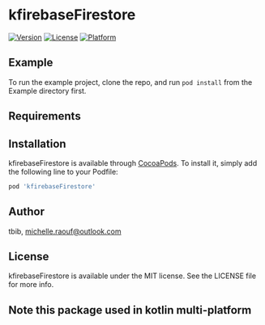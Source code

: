 # kfirebaseFirestore

[![Version](https://img.shields.io/cocoapods/v/kfirebaseFirestore.svg?style=flat)](https://cocoapods.org/pods/kfirebaseFirestore)
[![License](https://img.shields.io/cocoapods/l/kfirebaseFirestore.svg?style=flat)](https://cocoapods.org/pods/kfirebaseFirestore)
[![Platform](https://img.shields.io/cocoapods/p/kfirebaseFirestore.svg?style=flat)](https://cocoapods.org/pods/kfirebaseFirestore)

## Example

To run the example project, clone the repo, and run `pod install` from the Example directory first.

## Requirements

## Installation

kfirebaseFirestore is available through [CocoaPods](https://cocoapods.org). To install
it, simply add the following line to your Podfile:

```ruby
pod 'kfirebaseFirestore'
```

## Author

tbib, <michelle.raouf@outlook.com>

## License

kfirebaseFirestore is available under the MIT license. See the LICENSE file for more info.

## Note this package used in kotlin multi-platform
